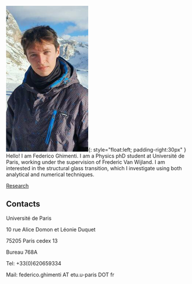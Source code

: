 ![Image](ProfilePicture.jpeg){: style="float:left; padding-right:30px" }
Hello! I am Federico Ghimenti. I am a Physics phD student at Université de Paris, working under the supervision of Frederic Van Wijland. I am interested in the structural glass transition, which I investigate using both analytical and numerical techniques.

[Research](https://federicoghimenti.github.io/research)
<br clear="left"/>

## Contacts
Université de Paris

10 rue Alice Domon et Léonie Duquet

75205 Paris cedex 13

Bureau 768A

Tel: +33(0)620659334

Mail: federico.ghimenti AT etu.u-paris DOT fr
